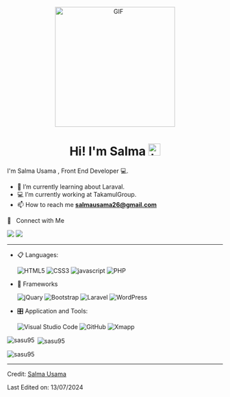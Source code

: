 <p align="center">
    <img alt="GIF" src="https://github.com/arsentieva/arsentieva/blob/main/code.gif?raw=true" height="280" />
    <p />
<h1 align="center"> Hi! I'm Salma <img
        src="https://user-images.githubusercontent.com/1303154/88677602-1635ba80-d120-11ea-84d8-d263ba5fc3c0.gif"
        width="28px" alt="hi"></h1>

I'm Salma Usama , Front End Developer 💻.

<!-- TODO: Add last video link -->

- :seedling: I’m currently learning about Laraval.
- :computer: I’m currently working at TakamulGroup.
- 📫 How to reach me **salmausama26@gmail.com**


🤝 &nbsp; Connect with Me

[<img
    src="https://img.shields.io/badge/linkedin-%230077B5.svg?&style=for-the-badge&logo=linkedin&logoColor=white" />](https://www.linkedin.com/in/salma-usama-6a59202a5/)
<a href="mailto:salmausama26@gamil.com"><img src="https://img.shields.io/badge/-salmausama26@gamil.com-D14836?style=flat-square&logo=Gmail&logoColor=white"/></a>
<hr>
<p align="center">

- 📋 Languages: 
    
    ![HTML5](https://img.shields.io/badge/html5-%23E34F26.svg?style=for-the-badge&logo=html5&logoColor=white)
    ![CSS3](https://img.shields.io/badge/css3-%231572B6.svg?style=for-the-badge&logo=css3&logoColor=white)
    ![javascript](https://img.shields.io/badge/javascript%20-%23323330.svg?&style=for-the-badge&logo=javascript&logoColor=%23F7DF1E)
    ![PHP](https://img.shields.io/badge/php-%23777BB4.svg?style=for-the-badge&logo=php&logoColor=white)

   
    
- 🎨 Frameworks

   ![jQuary](https://img.shields.io/badge/jQuery-0769AD?style=for-the-badge&logo=jquery&logoColor=white)
   ![Bootstrap](https://img.shields.io/badge/bootstrap%20-%23563D7C.svg?&style=for-the-badge&logo=bootstrap&logoColor=white)
   ![Laravel](https://img.shields.io/badge/Laravel-FF2D20?style=for-the-badge&logo=laravel&logoColor=white)
   ![WordPress](https://img.shields.io/badge/WordPress-%23117AC9.svg?style=for-the-badge&logo=WordPress&logoColor=white)

- 🎛️ Application and Tools:

    ![Visual Studio Code](https://img.shields.io/badge/Visual%20Studio%20Code-0078d7.svg?style=for-the-badge&logo=visual-studio-code&logoColor=white)
    ![GitHub](https://img.shields.io/badge/github-%23121011.svg?style=for-the-badge&logo=github&logoColor=white)
    ![Xmapp](https://img.shields.io/badge/Xampp-F37623?style=for-the-badge&logo=xampp&logoColor=white)

  
    
</p>
    
<p><img align="left" src="https://github-readme-stats.vercel.app/api/top-langs?username=sasu95&show_icons=true&locale=en&layout=compact" alt="sasu95" /></p>

<p>&nbsp;<img align="center" src="https://github-readme-stats.vercel.app/api?username=sasu95&show_icons=true&locale=en" alt="sasu95" /></p>

<p><img align="center" src="https://github-readme-streak-stats.herokuapp.com/?user=sasu95&" alt="sasu95" /></p>



<hr>

Credit: [Salma Usama](https://github.com/sasu95)

Last Edited on: 13/07/2024
